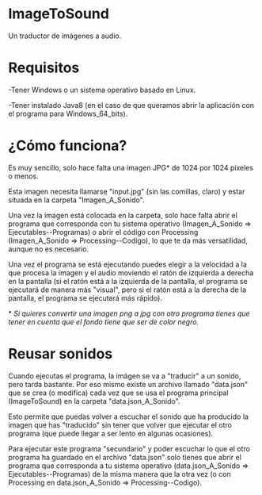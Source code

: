 # ImageToSound

Un traductor de imágenes a audio.



# Requisitos

-Tener Windows o un sistema operativo basado en Linux.

-Tener instalado Java8 (en el caso de que queramos abrir la aplicación con el programa para Windows_64_bits).



# ¿Cómo funciona?

Es muy sencillo, solo hace falta una imagen JPG\* de 1024 por 1024 píxeles o menos.

Esta imagen necesita llamarse "input.jpg" (sin las comillas, claro) y estar situada en la carpeta "Imagen_A_Sonido".

Una vez la imagen está colocada en la carpeta, solo hace falta abrir el programa que corresponda con tu sistema operativo (Imagen_A_Sonido => Ejecutables--Programas) o abrir el código con Processing (Imagen_A_Sonido => Processing--Codigo), lo que te da más versatilidad, aunque no es necesario.

Una vez el programa se está ejecutando puedes elegir a la velocidad a la que procesa la imagen y el audio moviendo el ratón de izquierda a derecha en la pantalla (si el ratón está a la izquierda de la pantalla, el programa se ejecutará de manera más "visual", pero si el ratón está a la derecha de la pantalla, el programa se ejecutará más rápido).


\* *Si quieres convertir una imagen png a jpg con otro programa tienes que tener en cuenta que el fondo tiene que ser de color negro.*



# Reusar sonidos

Cuando ejecutas el programa, la imágen se va a "traducir" a un sonido, pero tarda bastante. Por eso mismo existe un archivo llamado "data.json" que se crea (o modifica) cada vez que se usa el programa principal (ImageToSound) en la carpeta "data.json_A_Sonido".

Esto permite que puedas volver a escuchar el sonido que ha producido la imagen que has "traducido" sin tener que volver que ejecutar el otro programa (que puede llegar a ser lento en algunas ocasiones).

Para ejecutar este programa "secundario" y poder escuchar lo que el otro programa ha guardado en el archivo "data.json" solo tienes que abrir el programa que corresponda a tu sistema operativo (data.json_A_Sonido => Ejecutables--Programas) de la misma manera que la otra vez (o con Processing en data.json_A_Sonido => Processing--Codigo).
